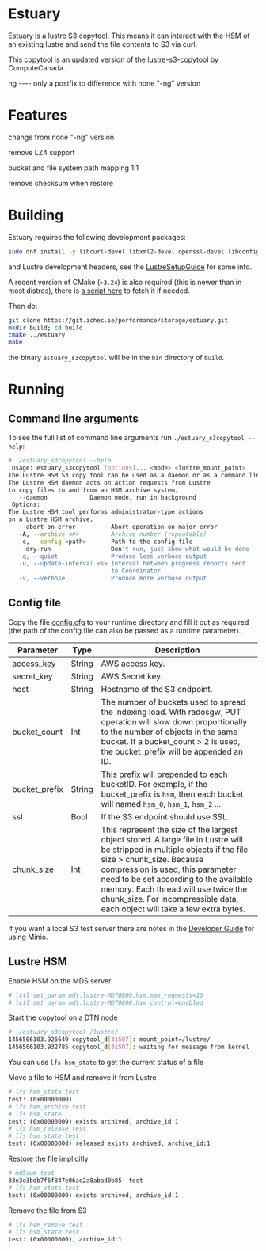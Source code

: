 # Estuary

Estuary is a lustre S3 copytool. This means it can interact with the HSM of an existing lustre and send the file contents to S3 via curl. 

This copytool is an updated version of the [lustre-s3-copytool](https://github.com/ComputeCanada/lustre-obj-copytool) by ComputeCanada.

ng ---- only a postfix to difference with none "-ng" version

# Features

change from none "-ng" version

remove LZ4 support

bucket and file system path mapping 1:1

remove checksum when restore

# Building

Estuary requires the following development packages:

```sh
sudo dnf install -y libcurl-devel libxml2-devel openssl-devel libconfig-devel libbsd-devel
```

and Lustre development headers, see the [LustreSetupGuide](./docs/LustreSetupGuide.md) for some info.

A recent version of CMake (`>3.24`) is also required (this is newer than in most distros), there is [a script here](./infra/scripts/bootstrap_cmake.sh) to fetch it if needed.

Then do:

```sh
git clone https://git.ichec.ie/performance/storage/estuary.git
mkdir build; cd build
cmake ../estuary
make
```

the binary `estuary_s3copytool` will be in the `bin` directory of `build`.

# Running

## Command line arguments

To see the full list of command line arguments run `./estuary_s3copytool --help`:

```sh
# ./estuary_s3copytool --help
 Usage: estuary_s3copytool [options]... <mode> <lustre_mount_point>
The Lustre HSM S3 copy tool can be used as a daemon or as a command line tool
The Lustre HSM daemon acts on action requests from Lustre
to copy files to and from an HSM archive system.
   --daemon            Daemon mode, run in background
 Options:
The Lustre HSM tool performs administrator-type actions
on a Lustre HSM archive.
   --abort-on-error          Abort operation on major error
   -A, --archive <#>         Archive number (repeatable)
   -c, --config <path>       Path to the config file
   --dry-run                 Don't run, just show what would be done
   -q, --quiet               Produce less verbose output
   -u, --update-interval <s> Interval between progress reports sent
                             to Coordinator
   -v, --verbose             Produce more verbose output
```

## Config file

Copy the file [config.cfg](./config.cfg) to your runtime directory and fill it out as required (the path of the config file can also be passed as a runtime parameter).

| Parameter | Type | Description |
|-----------|------|-------------|
| access_key | String | AWS access key. |
| secret_key | String | AWS Secret key. |
| host | String | Hostname of the S3 endpoint. |
| bucket_count | Int | The number of buckets used to spread the indexing load. With radosgw, PUT operation will slow down proportionally to the number of objects in the same bucket. If a bucket_count > 2 is used, the bucket_prefix will be appended an ID. |
| bucket_prefix | String | This prefix will prepended to each bucketID. For example, if the bucket_prefix is `hsm`, then each bucket will named `hsm_0`, `hsm_1`, `hsm_2` ... |
| ssl | Bool | If the S3 endpoint should use SSL. |
| chunk_size | Int | This represent the size of the largest object stored. A large file in Lustre will be stripped in multiple objects if the file size > chunk_size. Because compression is used, this parameter need to be set according to the available memory. Each thread will use twice the chunk_size. For incompressible data, each object will take a few extra bytes. |

If you want a local S3 test server there are notes in the [Developer Guide](./docs/DeveloperGuide.md) for using Minio.

## Lustre HSM

Enable HSM on the MDS server

```sh
# lctl set_param mdt.lustre-MDT0000.hsm.max_requests=10
# lctl set_param mdt.lustre-MDT0000.hsm_control=enabled
```

Start the copytool on a DTN node

```sh
# ./estuary_s3copytool /lustre/
1456506103.926649 copytool_d[31507]: mount_point=/lustre/
1456506103.932785 copytool_d[31507]: waiting for message from kernel
```

You can use `lfs hsm_state` to get the current status of a file

Move a file to HSM and remove it from Lustre

```sh
# lfs hsm_state test
test: (0x00000000)
# lfs hsm_archive test
# lfs hsm_state
test: (0x00000009) exists archived, archive_id:1
# lfs hsm_release test
# lfs hsm_state test
test: (0x0000000d) released exists archived, archive_id:1
```

Restore the file implicitly

```sh
# md5sum test
33e3e3bdb7f6f847e06ae2a8abad0b85  test
# lfs hsm_state test
test: (0x00000009) exists archived, archive_id:1
```

Remove the file from S3

```sh
# lfs hsm_remove test
# lfs hsm_state test
test: (0x00000000), archive_id:1
```
